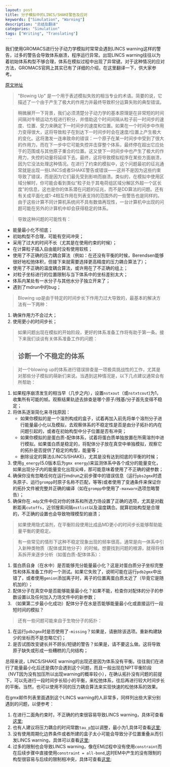 ```yaml
---
layout: post
title: 分子模拟中的LINCS/SHAKE警告及应对
keywords: ["Simulation", "Warning"]
description: "总结及翻译"
categories: "Simulation"
tags: ["Writing", "Translating"]
---
```


我们使用GROMACS进行分子动力学模拟时常常会遇到LINCS warning这样的警告，过多的警告会导致体系崩溃，程序运行异常。出现LINCS warning往往以为着初始体系构型不够合理，体系在模拟过程中出现了异常键。对于这种情况的应对方法，GROMACS官网上其实已有了详细的介绍，在这里翻译一下，供大家参考。

[原文地址](http://www.gromacs.org/Documentation/Terminology/Blowing_Up "Blowing Up")

> "Blowing Up" 是一个用于表述模拟失败的相当专业的术语。简要的说，它描述了一个由于产生了极大的作用力并最终导致积分运算失败的典型错误。

> 稍微展开一下背景，我们必须清楚分子动力学的基本原理是在非常短的时间间隔对牛顿运动方程进行积分，并借助这个时间间隔从粒子前一时间步的速度、位置、受力来确定下一时间步的速度和位置。如果在一个时间步中作用力变得很大，这将导致粒子在到达下一时间步时会在速度/位置上产生极大的变化。这将激发一连串致命的错误：一个原子在某一时间步中受到了很大的作用力，而在下一步中它可能失控并击穿整个体系，最终停在超出它应处于的范围或与其他原子重合的位置。这又使下一时间步中也产生了极大的作用力，失控的动量将延续下去。最终，这将导致模拟程序在某些方面崩溃，因为它没法处理这种情况。在进行了约束的模拟中，这个问题最初的征兆通常就是出现一些LINCS或者SHAKE警告或错误——这并不是因为这些约束导致了错误，而是因为它们最先受到影响而崩溃。类似的，在模拟中使用区域分解时，你可能会看到类似“粒子处于其电荷组区域分解区外超一个区长度”的信息，这也是你的体系潜在问题的征兆，而不是DD算法的问题。还有有关成平面化或1-4相互作用在列表支持的范围外的一些警告也是同样的。由于这些计算不同计算机系统间不具有数值再现性，一台计算机中出现的问题可能在另外的计算机中却会获得稳定的体系。

> 导致这种问题的可能性有：
>
* 能量最小化不彻底；
* 初始构型不合理，可能有空间冲突；
* 采用了过大的时间不长（尤其是在使用约束的时候）；
* 在计算粒子插入自由能时没有使用软核；
* 使用了不正确的压力耦合算法（例如：在还没有平衡的时候，Berendsen能够很好地松弛体积，但接下来就需要选择更高精度的压力耦合算法了）；
* 使用了不正确的温度耦合算法，或许用在了不正确的组上；
* 对粒子坐标进行的位置限制与当下体系中的坐标差别太大；
* 体系内某处有一水分子与其他水分子独立开来了；
* 遇到了mdrun中的bug；

> Blowing up是由于特定的时间步长下作用力过大导致的，最基本的解决方法有一下两种：

>
1. 确保作用力不会过大；
2. 使用更小的时间步长；

> 如果问题出现在模拟的开始阶段，更好的体系准备工作将有助于第一条。接下来我们谈谈有关体系准备工作的问题：

> ## 诊断一个不稳定的体系

> 对一个blowing up的体系进行错误排查是一项极具挑战性的工作，尤其是对那些分子模拟的萌新们来说。当遇到这种情况是，以下几点建议通常会有所帮助：
>
1. 如果程序崩溃发生的相当早（几步之内），设置`nstxout`（或`nstxtcout`)为1，收集所有可能的帧。观察结果轨迹去排查是哪个原子/残基/分子首先变得不稳定；
2. 将体系逐渐简化来寻找原因：
	* 如果你模拟的是一个溶剂构成的盒子，试着再加入前先将单个溶剂分子进行能量最小化以及模拟，去观察体系的不稳定性是否是由分子拓扑的内在问题引起的，或者在初始构型中分子位置是否有冲突；
	* 如果你模拟的是蛋白质-配体体系，试着将蛋白质单独放置在所需溶剂中进行模拟。如果蛋白质是稳定的，将配体分子放在真空中单独模拟，观察它的拓扑是否提供了稳定的构型，能量等；
	* 删除设定的算法(LINCS/SHAKE)，尤其是没有达到彻底的平衡的时候；
3. 使用`g_energy`(5.0版本后为`gmx energy`)来监测体系中各个成分的能量变化，如果出现分子内的能量变化出现尖峰，那可能意味着使用了不正确的键参数；
4. 确保你没有忽略任何在运行mdrun之前步骤中的错误信息（运行`pbs2gmx`时遗失原子、运行`grompp`时原子名称不匹配，等等)或者使用了变通条件来保证你的拓扑文件被完整并正确的编译（如在`grompp`中使用了`-maxwarn`选项忽略警告）；
5. 确保你在`.mdp`文件中应对你的体系和所选力场设置了正确的选项，尤其是对截断距离`cutoffs`，近邻搜索间隔`nstlist`以及温度耦合。就算初始构型是合理的，不正确的设置也会导致物理模型的崩溃；

> 如果使用隐式溶剂，在平衡阶段使用比成品MD更小的时间步长能够帮助能量平衡的更稳定。

> 有一些常见的情形下这种不稳定现象出现的频率很高，通常是向一体系中引入新种类物质（配体或其他分子）的时候。想要找到问题的根源，就得将体系拆开来逐步分析（如蛋白质-配体体系）：
>
1. 蛋白质自身（在水中）是否能够充分能量最小化？这是对蛋白质分子坐标完整性和体系准备工作的一个测试。如果它失败了，说明可能在运行`pdb2gmx`中出错了，或者使用`genion`添加离子时，离子的位置离蛋白质太近了（毕竟它是随机加的）；
2. 配体分子在真空中是否能够能量最小化？如果不能，检查你对配体的分子的参数设置以及任何加入力场文件中的新参数；
3. （如果第二步最小化成功）配体分子在水是否能够能量最小化或直接运行一段短时间的模拟？

> 还有一些问题可能来自于生物分子的拓扑：
>
1. 在运行`pdb2gmx`时是否使用了`-missing`？如果是，请删除该选项。重新构建缺少的坐标而不是忽略它们；
2. 是否试图改变键长并不顾长/短键的警告？如果是，请不要这么做。这将导致原子缺失或形成一些糟糕的几何结构；

总得来说，LINCS/SHAKE warning的出现还是因为体系没有平衡。往往我们在进行了能量最小化后还是偶尔会遇到这个问题，而且一般出现在NPT平衡阶段（NVT因为没有加压所以出现warning的概率较小），在确认拓扑没有问题的前提下，可以先进行一段时间步长较小的平衡，来松弛体系，往后再进行较大时间步长的平衡。当然，也可以使用不同的压力耦合算法来实现快速的松弛体系的效果。

在gmx邮件列表里面遇到这个LINCS warning的人非常多，同样列出些大家分别遇到的问题，以便参考：

1. 在进行二面角约束时，不正确的约束很容易导致LINCS warning，具体可查看[这里](https://www.researchgate.net/post/How_do_you_avoid_getting_the_LINCS_warning_on_MD_run_while_applying_dihedral_restraints);
2. 也有人建议将压力耦合的时间常数`tau_p`加以调整，最小为1,具体可查看[这里](http://gromacs.org_gmx-users.maillist.sys.kth.narkive.com/CjH0C8d8/lincs-warning-how-to-correct-lincs-warnings);
3. 没有使用周期化边界条件或者所建的盒子太小可能会导致分子位置重叠从而引发LINCS warning，具体可以查看[这里](http://www.mail-archive.com/gmx-users@gromacs.org/msg21946.html);
4. 过多的限制也会导致LINCS warning，像在EM过程中没有使用`constraint`而在后续步骤中直接使用`constraint = all-bond`,这时EM中产生的没有限制的构型很容易与后续的限制相冲突，具体可查看[这里](http://www.mail-archive.com/gmx-users@gromacs.org/msg56475.html);
